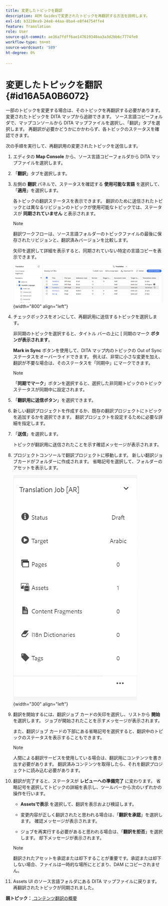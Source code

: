 ```yaml
---
title: 変更したトピックを翻訳
description: AEM Guidesで変更されたトピックを再翻訳する方法を説明します。
exl-id: b3228ea9-24a8-44aa-8ba4-e8f44754ffe4
feature: Translation
role: User
source-git-commit: ae36a7fdff6ae147619340aa3a3d2bb6c7774fe0
workflow-type: tm+mt
source-wordcount: '589'
ht-degree: 0%

---
```


# 変更したトピックを翻訳 {#id16A5A0B6072}

一部のトピックを変更する場合は、そのトピックを再翻訳する必要があります。 変更されたトピックを DITA マップから追跡できます。 ソース言語コピーフォルダで、マップコンソールから DITA マップファイルを選択し、「翻訳」タブを選択します。 再翻訳が必要かどうかにかかわらず、各トピックのステータスを確認できます。

次の手順を実行して、再翻訳用の変更されたトピックを送信します。

1. エディタの **Map Console** から、ソース言語コピーフォルダから DITA マップファイルを選択します。

1. 「**翻訳**」タブを選択します。

1. 左側の **翻訳** パネルで、ステータスを確認する **使用可能な言語** を選択して、「**適用**」を選択します。

   各トピックの翻訳ステータスを表示できます。 翻訳のために送信されたトピックとは異なるリビジョンのトピックが使用可能なトピックでは、ステータスが **同期されていません** と表示されます。

   >[!NOTE]
   >
   > 翻訳ワークフローは、ソース言語フォルダーのトピックファイルの最後に保存されたリビジョンと、翻訳済みバージョンを比較します。

   矢印を選択して詳細を表示すると、同期されていない特定の言語コピーを表示できます。

   ![](images/out-of-sync-uuid-new.png){width="800" align="left"}

1. チェックボックスをオンにして、再翻訳用に送信するトピックを選択します。

   非同期のトピックを選択すると、タイトル バーの上に [ 同期のマーク **ボタンが表示されます**。

   **Mark in Sync** ボタンを使用して、DITA マップ内のトピックの Out of Sync ステータスをオーバーライドできます。  例えば、非常に小さな変更を加え、翻訳が不要な場合は、そのステータスを「同期中」にマークできます。

   >[!NOTE]
   >
   > 「**同期でマーク**」ボタンを選択すると、選択した非同期トピックのトピックステータスが同期中に設定されます。

1. 「**翻訳用に送信ボタン**」を選択できます。

1. 新しい翻訳プロジェクトを作成するか、既存の翻訳プロジェクトにトピックを追加するかを選択できます。 翻訳プロジェクトを設定するために必要な詳細を指定します。

1. 「**送信**」を選択します。

   トピックが翻訳用に送信されたことを示す確認メッセージが表示されます。

1. プロジェクトコンソールで翻訳プロジェクトに移動します。 新しい翻訳ジョブカードがフォルダーに作成されます。 省略記号を選択して、フォルダーのアセットを表示します。

   ![](images/incremental-job-new.png){width="300" align="left"}

1. 翻訳を開始するには、翻訳ジョブ カードの矢印を選択し、リストから **開始** を選択します。 ジョブが開始されたことを示すメッセージが表示されます。

   また、翻訳ジョブ カードの下部にある省略記号を選択すると、翻訳中のトピックのステータスを表示することもできます。

   >[!NOTE]
   >
   > 人間による翻訳サービスを使用している場合は、翻訳用にコンテンツを書き出す必要があります。 翻訳済みコンテンツを取得したら、それを翻訳プロジェクトに読み込む必要があります。

1. 翻訳が完了すると、ステータスが **レビューへの準備完了** に変わります。 省略記号を選択してトピックの詳細を表示し、ツールバーから次のいずれかの操作を行います。

   - **Assetsで表示** を選択して、翻訳を表示および検証します。

   - 変更内容が正しく翻訳されたと思われる場合は、「**翻訳を承認**」を選択します。 確認メッセージが表示されます。

   - ジョブを再実行する必要があると思われる場合は、「**翻訳を拒否**」を選択します。 却下メッセージが表示されます。

   >[!NOTE]
   >
   > 翻訳されたアセットを承認または却下することが重要です。承認または却下しない場合、ファイルは一時的な場所にとどまり、DAM にコピーされません。

1. Assets UI のソース言語フォルダにある DITA マップファイルに戻ります。 再翻訳されたトピックが同期されました。


**親トピック：**[ コンテンツ翻訳の概要 ](translation.md)
